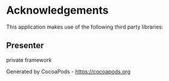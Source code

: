 # Acknowledgements
This application makes use of the following third party libraries:

## Presenter

private framework

Generated by CocoaPods - https://cocoapods.org
